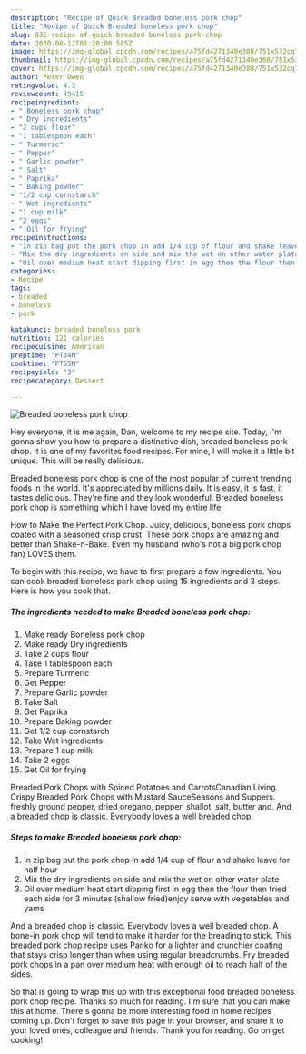 ```yaml
---
description: "Recipe of Quick Breaded boneless pork chop"
title: "Recipe of Quick Breaded boneless pork chop"
slug: 835-recipe-of-quick-breaded-boneless-pork-chop
date: 2020-08-12T01:20:00.585Z
image: https://img-global.cpcdn.com/recipes/a75fd4271340e308/751x532cq70/breaded-boneless-pork-chop-recipe-main-photo.jpg
thumbnail: https://img-global.cpcdn.com/recipes/a75fd4271340e308/751x532cq70/breaded-boneless-pork-chop-recipe-main-photo.jpg
cover: https://img-global.cpcdn.com/recipes/a75fd4271340e308/751x532cq70/breaded-boneless-pork-chop-recipe-main-photo.jpg
author: Peter Owen
ratingvalue: 4.3
reviewcount: 49415
recipeingredient:
- " Boneless pork chop"
- " Dry ingredients"
- "2 cups flour"
- "1 tablespoon each"
- " Turmeric"
- " Pepper"
- " Garlic powder"
- " Salt"
- " Paprika"
- " Baking powder"
- "1/2 cup cornstarch"
- " Wet ingredients"
- "1 cup milk"
- "2 eggs"
- " Oil for frying"
recipeinstructions:
- "In zip bag put the pork chop in add 1/4 cup of flour and shake leave for half hour"
- "Mix the dry ingredients on side and mix the wet on other water plate"
- "Oil over medium heat start dipping first in egg then the flour then fried each side for 3 minutes (shallow fried)enjoy serve with vegetables and yams"
categories:
- Recipe
tags:
- breaded
- boneless
- pork

katakunci: breaded boneless pork 
nutrition: 121 calories
recipecuisine: American
preptime: "PT34M"
cooktime: "PT55M"
recipeyield: "3"
recipecategory: Dessert

---
```



![Breaded boneless pork chop](https://img-global.cpcdn.com/recipes/a75fd4271340e308/751x532cq70/breaded-boneless-pork-chop-recipe-main-photo.jpg)

Hey everyone, it is me again, Dan, welcome to my recipe site. Today, I'm gonna show you how to prepare a distinctive dish, breaded boneless pork chop. It is one of my favorites food recipes. For mine, I will make it a little bit unique. This will be really delicious.

Breaded boneless pork chop is one of the most popular of current trending foods in the world. It's appreciated by millions daily. It is easy, it is fast, it tastes delicious. They're fine and they look wonderful. Breaded boneless pork chop is something which I have loved my entire life.

How to Make the Perfect Pork Chop. Juicy, delicious, boneless pork chops coated with a seasoned crisp crust. These pork chops are amazing and better than Shake-n-Bake. Even my husband (who&#39;s not a big pork chop fan) LOVES them.


To begin with this recipe, we have to first prepare a few ingredients. You can cook breaded boneless pork chop using 15 ingredients and 3 steps. Here is how you cook that.

<!--inarticleads1-->

##### The ingredients needed to make Breaded boneless pork chop:

1. Make ready  Boneless pork chop
1. Make ready  Dry ingredients
1. Take 2 cups flour
1. Take 1 tablespoon each
1. Prepare  Turmeric
1. Get  Pepper
1. Prepare  Garlic powder
1. Take  Salt
1. Get  Paprika
1. Prepare  Baking powder
1. Get 1/2 cup cornstarch
1. Take  Wet ingredients
1. Prepare 1 cup milk
1. Take 2 eggs
1. Get  Oil for frying


Breaded Pork Chops with Spiced Potatoes and CarrotsCanadian Living. Crispy Breaded Pork Chops with Mustard SauceSeasons and Suppers. freshly ground pepper, dried oregano, pepper, shallot, salt, butter and. And a breaded chop is classic. Everybody loves a well breaded chop. 

<!--inarticleads2-->

##### Steps to make Breaded boneless pork chop:

1. In zip bag put the pork chop in add 1/4 cup of flour and shake leave for half hour
1. Mix the dry ingredients on side and mix the wet on other water plate
1. Oil over medium heat start dipping first in egg then the flour then fried each side for 3 minutes (shallow fried)enjoy serve with vegetables and yams


And a breaded chop is classic. Everybody loves a well breaded chop. A bone-in pork chop will tend to make it harder for the breading to stick. This breaded pork chop recipe uses Panko for a lighter and crunchier coating that stays crisp longer than when using regular breadcrumbs. Fry breaded pork chops in a pan over medium heat with enough oil to reach half of the sides. 

So that is going to wrap this up with this exceptional food breaded boneless pork chop recipe. Thanks so much for reading. I'm sure that you can make this at home. There's gonna be more interesting food in home recipes coming up. Don't forget to save this page in your browser, and share it to your loved ones, colleague and friends. Thank you for reading. Go on get cooking!
